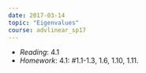 ```yaml
---
date: 2017-03-14
topic: "Eigenvalues"
course: advlinear_sp17
---
```


- *Reading*: 4.1
- *Homework*: 4.1: #1.1-1.3, 1.6, 1.10, 1.11.
